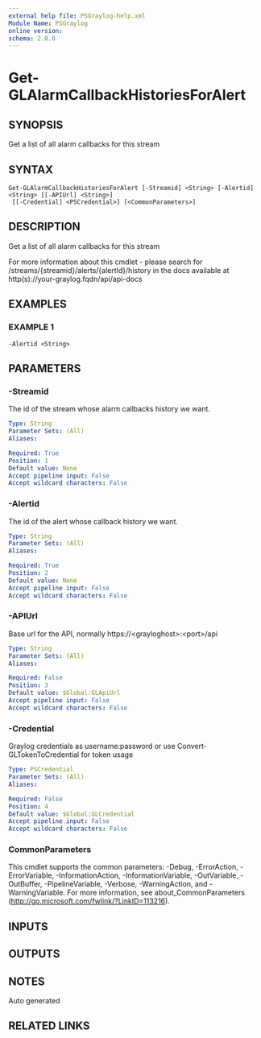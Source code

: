```yaml
---
external help file: PSGraylog-help.xml
Module Name: PSGraylog
online version:
schema: 2.0.0
---
```


# Get-GLAlarmCallbackHistoriesForAlert

## SYNOPSIS
Get a list of all alarm callbacks for this stream

## SYNTAX

```
Get-GLAlarmCallbackHistoriesForAlert [-Streamid] <String> [-Alertid] <String> [[-APIUrl] <String>]
 [[-Credential] <PSCredential>] [<CommonParameters>]
```

## DESCRIPTION
Get a list of all alarm callbacks for this stream


For more information about this cmdlet - please search for /streams/{streamid}/alerts/{alertId}/history in the docs available at http(s)://your-graylog.fqdn/api/api-docs

## EXAMPLES

### EXAMPLE 1
```
-Alertid <String>
```

## PARAMETERS

### -Streamid
The id of the stream whose alarm callbacks history we want.

```yaml
Type: String
Parameter Sets: (All)
Aliases:

Required: True
Position: 1
Default value: None
Accept pipeline input: False
Accept wildcard characters: False
```

### -Alertid
The id of the alert whose callback history we want.

```yaml
Type: String
Parameter Sets: (All)
Aliases:

Required: True
Position: 2
Default value: None
Accept pipeline input: False
Accept wildcard characters: False
```

### -APIUrl
Base url for the API, normally https://\<grayloghost\>:\<port\>/api

```yaml
Type: String
Parameter Sets: (All)
Aliases:

Required: False
Position: 3
Default value: $Global:GLApiUrl
Accept pipeline input: False
Accept wildcard characters: False
```

### -Credential
Graylog credentials as username:password or use Convert-GLTokenToCredential for token usage

```yaml
Type: PSCredential
Parameter Sets: (All)
Aliases:

Required: False
Position: 4
Default value: $Global:GLCredential
Accept pipeline input: False
Accept wildcard characters: False
```

### CommonParameters
This cmdlet supports the common parameters: -Debug, -ErrorAction, -ErrorVariable, -InformationAction, -InformationVariable, -OutVariable, -OutBuffer, -PipelineVariable, -Verbose, -WarningAction, and -WarningVariable.
For more information, see about_CommonParameters (http://go.microsoft.com/fwlink/?LinkID=113216).

## INPUTS

## OUTPUTS

## NOTES
Auto generated

## RELATED LINKS
